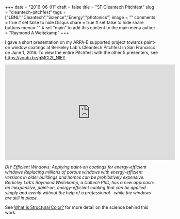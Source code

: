 +++
date = "2016-06-01"
draft = false
title = "SF Cleantech Pitchfest"
slug = "cleantech-pitchfest"
tags = ["LBNL","Cleantech","Science","Energy","photonics"]
image = ""
comments = true	# set false to hide Disqus
share = true	# set false to hide share buttons
menu= ""		# set "main" to add this content to the main menu
author = "Raymond A Weitekamp"
+++

I gave a short presentation on my ARPA-E supported project towards paint-on window coatings at Berkeley Lab's Cleantech Pitchfest in San Francisco on June 1, 2016. To view the entire Pitchfest with the other 5 presenters, see https://youtu.be/gMCt2f_NlEY

<iframe width="560" height="315" src="https://www.youtube.com/embed/xAeLv6FN4BY" frameborder="0" allowfullscreen></iframe>

*DIY Efficient Windows: Applying paint-on coatings for energy-efficient windows
Replacing millions of porous windows with energy-efficient versions in older buildings and homes can be prohibitively expensive. Berkeley Lab’s Raymond Weitekamp, a Caltech PhD, has a new approach: an inexpensive, paint-on, energy-efficient coating that can be applied simply and evenly without the help of a professional—while the windows are still in place.* 

See [What Is Structural Color?](/structural-color/) for more detail on the science behind this work.